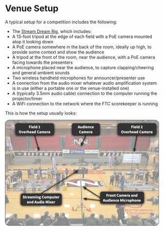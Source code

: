 # Venue Setup

A typical setup for a competition includes the following:
* The [Stream Dream Rig](../Hardware.md), which includes:
* A 13-foot tripod at the edge of each field with a PoE camera mounted atop it looking down
* A PoE camera somewhere in the back of the room, ideally up high, to provide some context and show the audience
* A tripod at the front of the room, near the audience, with a PoE camera facing towards the presenters 
* A microphone placed near the audience, to capture clapping/cheering and general ambient sounds
* Two wireless handheld microphones for announcer/presenter use
* A connection from the audio mixer whatever audio amplification system is in use (either a portable one or the venue-installed one)
* A (typically 3.5mm audio cable) connection to the computer running the projector/timer 
* A WiFi connection to the network where the FTC scorekeeper is running

This is how the setup usually looks:

![Full venue setup with annotations](../images/ftc_full_venue_setup_annotated.png)
